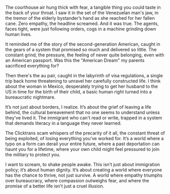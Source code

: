 The courthouse air hung thick with fear, a tangible thing you could taste in the back of your throat. I saw it in the set of the Venezuelan man's jaw, in the tremor of the elderly bystander’s hand as she reached for her fallen cane. Zero empathy, the headline screamed. And it was true. The agents, faces tight, were just following orders, cogs in a machine grinding down human lives.

It reminded me of the story of the second-generation American, caught in the gears of a system that promised so much and delivered so little. The constant grind, the pressure, the feeling of never quite belonging, even with an American passport. Was this the "American Dream" my parents sacrificed everything for?

Then there's the au pair, caught in the labyrinth of visa regulations, a single trip back home threatening to unravel her carefully constructed life. I think about the woman in Mexico, desperately trying to get her husband to the US in time for the birth of their child, a basic human right turned into a bureaucratic nightmare. 

It’s not just about borders, I realize. It’s about the grief of leaving a life behind, the cultural bereavement that no one seems to understand unless they've lived it. The immigrant who can't read or write, trapped in a system that demands literacy in a language they never learned.

The Clicktrans scam whispers of the precarity of it all, the constant threat of being exploited, of losing everything you’ve worked for. It’s a world where a typo on a form can derail your entire future, where a past deportation can haunt you for a lifetime, where your own child might feel pressured to join the military to protect you. 

I want to scream, to shake people awake. This isn’t just about immigration policy; it’s about human dignity. It’s about creating a world where everyone has the chance to thrive, not just survive. A world where empathy triumphs over bureaucracy, where compassion outweighs fear, and where the promise of a better life isn't just a cruel illusion.